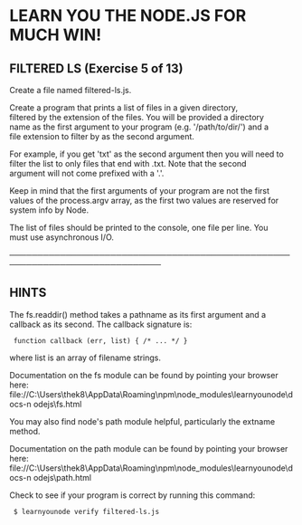 # LEARN YOU THE NODE.JS FOR MUCH WIN!

## FILTERED LS (Exercise 5 of 13)

Create a file named filtered-ls.js.

Create a program that prints a list of files in a given directory,  
 filtered by the extension of the files. You will be provided a directory  
 name as the first argument to your program (e.g. '/path/to/dir/') and a  
 file extension to filter by as the second argument.

For example, if you get 'txt' as the second argument then you will need to  
 filter the list to only files that end with .txt. Note that the second  
 argument will not come prefixed with a '.'.

Keep in mind that the first arguments of your program are not the first  
 values of the process.argv array, as the first two values are reserved for  
 system info by Node.

The list of files should be printed to the console, one file per line. You  
 must use asynchronous I/O.

─────────────────────────────────────────────────────────────────────────────

## HINTS

The fs.readdir() method takes a pathname as its first argument and a
callback as its second. The callback signature is:

     function callback (err, list) { /* ... */ }

where list is an array of filename strings.

Documentation on the fs module can be found by pointing your browser here:
file://C:\Users\thek8\AppData\Roaming\npm\node_modules\learnyounode\docs-n
odejs\fs.html

You may also find node's path module helpful, particularly the extname
method.

Documentation on the path module can be found by pointing your browser
here:
file://C:\Users\thek8\AppData\Roaming\npm\node_modules\learnyounode\docs-n
odejs\path.html

Check to see if your program is correct by running this command:

     $ learnyounode verify filtered-ls.js
